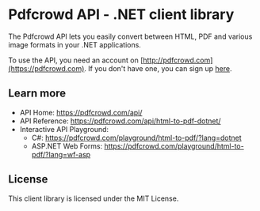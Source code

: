 # Pdfcrowd API - .NET client library

The Pdfcrowd API lets you easily convert between HTML, PDF and various image
formats in your .NET applications.

To use the API, you need an account on
[http://pdfcrowd.com](https://pdfcrowd.com). If you don't have one, you
can sign up [here](https://pdfcrowd.com/pricing/api/).

## Learn more

* API Home:  <https://pdfcrowd.com/api/>
* API Reference:  <https://pdfcrowd.com/api/html-to-pdf-dotnet/>
* Interactive API Playground:
  * C#: <https://pdfcrowd.com/playground/html-to-pdf/?lang=dotnet>
  * ASP.NET Web Forms: <https://pdfcrowd.com/playground/html-to-pdf/?lang=wf-asp>

## License

This client library is licensed under the MIT License.
